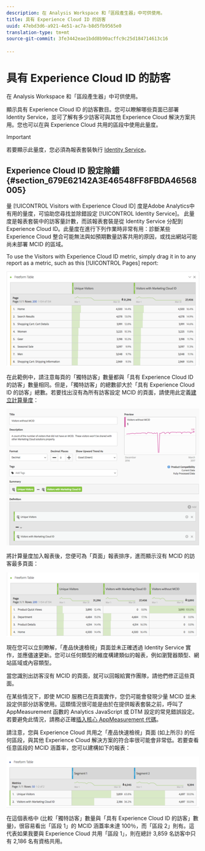 ```yaml
---
description: 在 Analysis Workspace 和「區段產生器」中可供使用。
title: 具有 Experience Cloud ID 的訪客
uuid: 47ebd3d6-a921-4e51-ac7a-b8d5fb9565e0
translation-type: tm+mt
source-git-commit: 3fe3442eae1bdd8b90acffc9c25d184714613c16

---
```



# 具有 Experience Cloud ID 的訪客

在 Analysis Workspace 和「區段產生器」中可供使用。

顯示具有 Experience Cloud ID 的訪客數目。您可以瞭解哪些頁面已部署 Identity Service，並可了解有多少訪客可與其他 Experience Cloud 解決方案共用。您也可以在與 Experience Cloud 共用的區段中使用此量度。

>[!IMPORTANT]
>
>若要顯示此量度，您必須為報表套裝執行 [Identity Service](https://docs.adobe.com/content/help/zh-Hant/id-service/using/home.html)。

## Experience Cloud ID 設定除錯 {#section_679E62142A3E46548FF8FBDA46568005}

量 [!UICONTROL Visitors with Experience Cloud ID] 度是Adobe Analytics中有用的量度，可協助您尋找並除錯設定 [!UICONTROL Identity Service]。 此量度是報表套裝中的訪客量計數，而該報表套裝是從 Identity Service 分配到 Experience Cloud ID。此量度在進行下列作業時非常有用：診斷某些 Experience Cloud 整合可能無法與如預期數量訪客共用的原因，或找出網站可能尚未部署 MCID 的區域。

To use the Visitors with Experience Cloud ID metric, simply drag it in to any report as a metric, such as this [!UICONTROL Pages] report:

![](assets/metric-mcvid1.png)

在此範例中，請注意每頁的「獨特訪客」數量都與「具有 Experience Cloud ID 的訪客」數量相同。但是，「獨特訪客」的總數卻大於「具有 Experience Cloud ID 的訪客」總數。若要找出沒有為所有訪客設定 MCID 的頁面，請使用此定義[建立計算量度](https://docs.adobe.com/content/help/zh-Hant/analytics/components/calculated-metrics/calcmetric-workflow/cm-build-metrics.html)：

![](assets/metric-mcvid2.png)

將計算量度加入報表後，您便可為「頁面」報表排序，進而顯示沒有 MCID 的訪客最多頁面：

![](assets/metric-mcvid3.png)

現在您可以立刻瞭解，「產品快速檢視」頁面並未正確透過 Identity Service 實作，並應儘速更新。您可以任何類型的維度構建類似的報表，例如瀏覽器類型、網站區域或內容類型。

當您識別出訪客沒有 MCID 的頁面，就可以回報給實作團隊，請他們修正這些頁面。

在某些情況下，即使 MCID 服務已在頁面實作，您仍可能會發現少量 MCID 並未設定供部分訪客使用。這類情況很可能是由於在提供報表套裝之前，呼叫了 AppMeasurement 函數的 Analytics JavaScript 或 DTM 設定的常見錯誤設定。若要避免此情況，請務必正確[插入核心 AppMeasurement 代碼](https://docs.adobe.com/content/help/en/analytics/implementation/other/dtm/analytics-tool/t-appmeasurement-code.html)。

請注意，您與 Experience Cloud 共用之「產品快速檢視」頁面 (如上所示) 的任何區段，與其他 Experience Cloud 解決方案的符合率很可能會非常低。若要查看任意區段的 MCID 涵蓋率，您可以建構如下的報表：

![](assets/metric-mcvid4.png)

在這個表格中 (比較「獨特訪客」數量與「具有 Experience Cloud ID 的訪客」數量)，很容易看出「區段 1」的 MCID 涵蓋率未達 100％，而「區段 2」則有。這代表如果我要與 Experience Cloud 共用「區段 1」，則在總計 3,859 名訪客中只有 2,186 名有資格共用。
